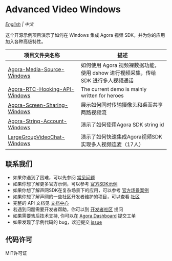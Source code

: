 # Advanced Video Windows

*[English](README.md) | 中文*

这个开源示例项目演示了如何在 Windows 集成 Agora 视频 SDK，并为你的应用加入各种高级特性。

项目文件夹名称|描述
---|---
[Agora-Media-Source-Windows](./Advanced-Video/Windows/Agora-Media-Source-Windows/)|如何使用  Agora 视频裸数据功能，使用 dshow 进行视频采集，传给 SDK 进行多人视频通话
[Agora-RTC-Hooking-API-Windows](./Advanced-Video/Windows/Agora-RTC-Hooking-API-Windows)|The current demo is mainly written for heroes
[Agora-Screen-Sharing-Windows](./Advanced-Video/Windows/Agora-Screen-Sharing-Windows)|展示如何同时传输摄像头和桌面共享两路视频流
[Agora-String-Account-Windows](./Advanced-Video/Windows/Agora-String-Account-Windows)|演示了如何使用Agora SDK string id
[LargeGroupVideoChat-Windows](./Advanced-Video/Windows/LargeGroupVideoChat-Windows)|演示了如何快速集成Agora视频SDK实现多人视频连麦（17人）

## 联系我们

- 如果你遇到了困难，可以先参阅 [常见问题](https://docs.agora.io/cn/faq)
- 如果你想了解更多官方示例，可以参考 [官方SDK示例](https://github.com/AgoraIO)
- 如果你想了解声网SDK在复杂场景下的应用，可以参考 [官方场景案例](https://github.com/AgoraIO-usecase)
- 如果你想了解声网的一些社区开发者维护的项目，可以查看 [社区](https://github.com/AgoraIO-Community)
- 完整的 API 文档见 [文档中心](https://docs.agora.io/cn/)
- 若遇到问题需要开发者帮助，你可以到 [开发者社区](https://rtcdeveloper.com/) 提问
- 如果需要售后技术支持, 你可以在 [Agora Dashboard](https://dashboard.agora.io) 提交工单
- 如果发现了示例代码的 bug，欢迎提交 [issue](https://github.com/AgoraIO/Advanced-Video/issues)

## 代码许可

MIT许可证